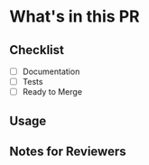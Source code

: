 # What's in this PR

<!-- Describe what you did. If this is a work in progress, make a draft PR -->

## Checklist

- [ ] Documentation
- [ ] Tests
- [ ] Ready to Merge

## Usage

<!-- How can we use this? How can we test it? If possible, give at least one code/screenshot example of what it does. -->

## Notes for Reviewers

<!-- Fixes #0, make sure to check http://example.com/, I'm not sure about X or Y, don't forget to install/update Z. -->
